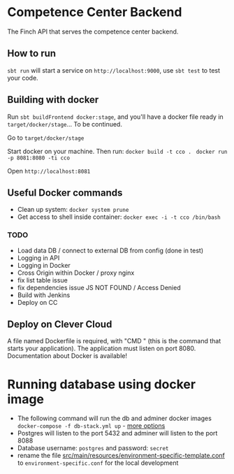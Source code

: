 # Competence Center Backend

The Finch API that serves the competence center backend.

## How to run
`sbt run` will start a service on `http://localhost:9000`, use `sbt test` to test your code.

## Building with docker

Run `sbt buildFrontend docker:stage`, and you'll have a docker file ready in `target/docker/stage`... To be continued.

Go to `target/docker/stage`

Start docker on your machine. Then run: 
`docker build -t cco . `
`docker run -p 8081:8080 -ti cco`

Open `http://localhost:8081`



## Useful Docker commands
 - Clean up system: `docker system prune`
 - Get access to shell inside container: `docker exec -i -t cco /bin/bash`


### TODO
 - Load data DB / connect to external DB from config (done in test)
 - Logging in API
 - Logging in Docker
 - Cross Origin within Docker / proxy nginx
 - fix list table issue
 - fix dependencies issue JS NOT FOUND / Access Denied
 - Build with Jenkins
 - Deploy on CC
 
 
 ## Deploy on Clever Cloud 
 A file named Dockerfile is required, with "CMD " (this is the command that starts your application).
 The application must listen on port 8080.
 Documentation about Docker is available!
 
 
 
 # Running database using docker image
 - The following command will run the db and adminer docker images
 `docker-compose -f db-stack.yml up` - [more options](https://docs.docker.com/compose/reference/up/)
 - Postgres will listen to the port 5432 and adminer will listen to the port 8088
 - Database username: `postgres` and password: `secret`
 - rename the file [src/main/resources/environment-specific-template.conf](src/main/resources/environment-specific-template.conf) to `environment-specific.conf` for the local development
 